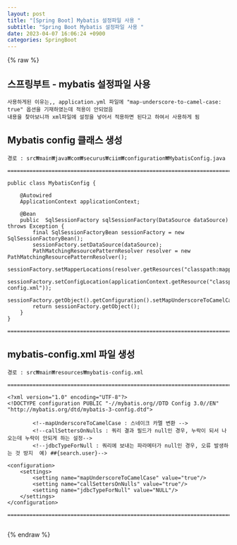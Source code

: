 ```yaml
---  
layout: post  
title: "[Spring Boot] Mybatis 설정파일 사용 "  
subtitle: "Spring Boot Mybatis 설정파일 사용 "  
date: 2023-04-07 16:06:24 +0900  
categories: SpringBoot  
---  
```

{% raw %}  
## 스프링부트 - mybatis 설정파일 사용  
  
	사용하게된 이유는,, application.yml 파일에 "map-underscore-to-camel-case: true" 옵션을 기재하였는데 적용이 안되었음  
	내용을 찾아보니까 xml파일에 설정을 넣어서 적용하면 된다고 하여서 사용하게 됨  
  
## Mybatis config 클래스 생성  
	경로 : src₩main₩java₩com₩securus₩ciim₩configuration₩MybatisConfig.java  
  
	=====================================================================================================================================================  
  
	public class MybatisConfig {  
  
		@Autowired  
		ApplicationContext applicationContext;  
  
		@Bean  
		public  SqlSessionFactory sqlSessionFactory(DataSource dataSource) throws Exception {  
			final SqlSessionFactoryBean sessionFactory = new SqlSessionFactoryBean();  
			sessionFactory.setDataSource(dataSource);  
			PathMatchingResourcePatternResolver resolver = new PathMatchingResourcePatternResolver();  
			sessionFactory.setMapperLocations(resolver.getResources("classpath:mapper/*Mapper.xml"));  
			sessionFactory.setConfigLocation(applicationContext.getResource("classpath:mybatis-config.xml"));  
			sessionFactory.getObject().getConfiguration().setMapUnderscoreToCamelCase(true);  
			return sessionFactory.getObject();  
		}  
	}  
  
	=====================================================================================================================================================  
  
## mybatis-config.xml 파일 생성  
  
	경로 : src₩main₩resources₩mybatis-config.xml  
  
	=====================================================================================================================================================  
  
	<?xml version="1.0" encoding="UTF-8"?>  
	<!DOCTYPE configuration PUBLIC "-//mybatis.org//DTD Config 3.0//EN" "http://mybatis.org/dtd/mybatis-3-config.dtd">  
  
			<!--mapUnderscoreToCamelCase : 스네이크 카멜 변환 -->  
			<!--callSettersOnNulls : 쿼리 결과 필드가 null인 경우, 누락이 되서 나오는데 누락이 안되게 하는 설정-->  
			<!--jdbcTypeForNull : 쿼리에 보내는 파라메터가 null인 경우, 오류 발생하는 것 방지  예) ##{search.user}-->  
  
	<configuration>  
		<settings>  
			<setting name="mapUnderscoreToCamelCase" value="true"/>  
			<setting name="callSettersOnNulls" value="true"/>  
			<setting name="jdbcTypeForNull" value="NULL"/>  
		</settings>  
	</configuration>  
  
	=====================================================================================================================================================  
  
##                                                                                                                                                                                                                                                                                                                                                                                                                                                                                                                                                                                                                                                                                                                                                                                                                                                                                                                                                                                                                                                                                                                                                                                                                                                                                                                                                                                                                                                                                                                                                                                                                                                                                                                                                                                                                                                                                                                                                                                                                                                                                                                                                                                                                                                                                                                                                                                                                                                                                                                                                                                              
{% endraw %}